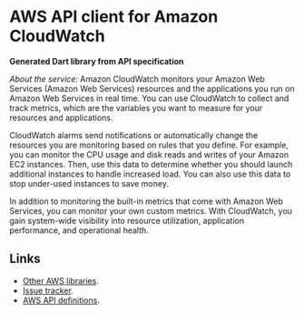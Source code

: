 # AWS API client for Amazon CloudWatch

**Generated Dart library from API specification**

*About the service:*
Amazon CloudWatch monitors your Amazon Web Services (Amazon Web Services)
resources and the applications you run on Amazon Web Services in real time.
You can use CloudWatch to collect and track metrics, which are the variables
you want to measure for your resources and applications.

CloudWatch alarms send notifications or automatically change the resources
you are monitoring based on rules that you define. For example, you can
monitor the CPU usage and disk reads and writes of your Amazon EC2
instances. Then, use this data to determine whether you should launch
additional instances to handle increased load. You can also use this data to
stop under-used instances to save money.

In addition to monitoring the built-in metrics that come with Amazon Web
Services, you can monitor your own custom metrics. With CloudWatch, you gain
system-wide visibility into resource utilization, application performance,
and operational health.

## Links

- [Other AWS libraries](https://github.com/agilord/aws_client/tree/master/generated).
- [Issue tracker](https://github.com/agilord/aws_client/issues).
- [AWS API definitions](https://github.com/aws/aws-sdk-js/tree/master/apis).
